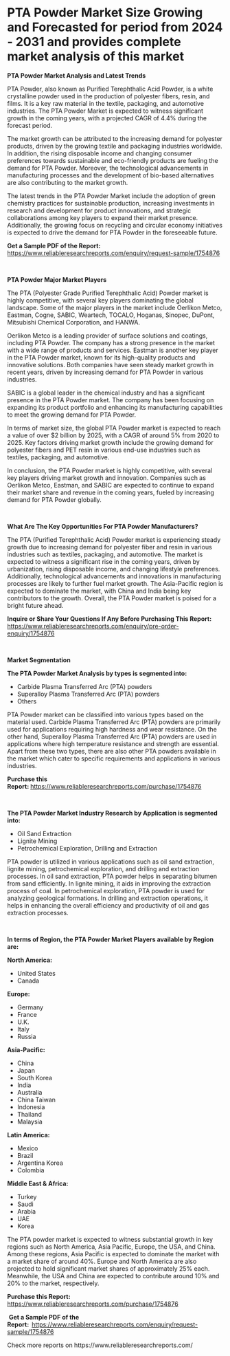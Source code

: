 <p><h1>PTA Powder Market Size Growing and Forecasted for period from 2024 - 2031 and provides complete market analysis of this market</h1></p><p><strong>PTA Powder Market Analysis and Latest Trends</strong></p>
<p><p>PTA Powder, also known as Purified Terephthalic Acid Powder, is a white crystalline powder used in the production of polyester fibers, resin, and films. It is a key raw material in the textile, packaging, and automotive industries. The PTA Powder Market is expected to witness significant growth in the coming years, with a projected CAGR of 4.4% during the forecast period.</p><p>The market growth can be attributed to the increasing demand for polyester products, driven by the growing textile and packaging industries worldwide. In addition, the rising disposable income and changing consumer preferences towards sustainable and eco-friendly products are fueling the demand for PTA Powder. Moreover, the technological advancements in manufacturing processes and the development of bio-based alternatives are also contributing to the market growth.</p><p>The latest trends in the PTA Powder Market include the adoption of green chemistry practices for sustainable production, increasing investments in research and development for product innovations, and strategic collaborations among key players to expand their market presence. Additionally, the growing focus on recycling and circular economy initiatives is expected to drive the demand for PTA Powder in the foreseeable future.</p></p>
<p><strong>Get a Sample PDF of the Report:&nbsp;</strong> <a href="https://www.reliableresearchreports.com/enquiry/request-sample/1754876">https://www.reliableresearchreports.com/enquiry/request-sample/1754876</a></p>
<p>&nbsp;</p>
<p><strong>PTA Powder Major Market Players</strong></p>
<p><p>The PTA (Polyester Grade Purified Terephthalic Acid) Powder market is highly competitive, with several key players dominating the global landscape. Some of the major players in the market include Oerlikon Metco, Eastman, Cogne, SABIC, Weartech, TOCALO, Hoganas, Sinopec, DuPont, Mitsubishi Chemical Corporation, and HANWA.</p><p>Oerlikon Metco is a leading provider of surface solutions and coatings, including PTA Powder. The company has a strong presence in the market with a wide range of products and services. Eastman is another key player in the PTA Powder market, known for its high-quality products and innovative solutions. Both companies have seen steady market growth in recent years, driven by increasing demand for PTA Powder in various industries.</p><p>SABIC is a global leader in the chemical industry and has a significant presence in the PTA Powder market. The company has been focusing on expanding its product portfolio and enhancing its manufacturing capabilities to meet the growing demand for PTA Powder.</p><p>In terms of market size, the global PTA Powder market is expected to reach a value of over $2 billion by 2025, with a CAGR of around 5% from 2020 to 2025. Key factors driving market growth include the growing demand for polyester fibers and PET resin in various end-use industries such as textiles, packaging, and automotive.</p><p>In conclusion, the PTA Powder market is highly competitive, with several key players driving market growth and innovation. Companies such as Oerlikon Metco, Eastman, and SABIC are expected to continue to expand their market share and revenue in the coming years, fueled by increasing demand for PTA Powder globally.</p></p>
<p>&nbsp;</p>
<p><strong>What Are The Key Opportunities For PTA Powder Manufacturers?</strong></p>
<p><p>The PTA (Purified Terephthalic Acid) Powder market is experiencing steady growth due to increasing demand for polyester fiber and resin in various industries such as textiles, packaging, and automotive. The market is expected to witness a significant rise in the coming years, driven by urbanization, rising disposable income, and changing lifestyle preferences. Additionally, technological advancements and innovations in manufacturing processes are likely to further fuel market growth. The Asia-Pacific region is expected to dominate the market, with China and India being key contributors to the growth. Overall, the PTA Powder market is poised for a bright future ahead.</p></p>
<p><strong>Inquire or Share Your Questions If Any Before Purchasing This Report:</strong> <a href="https://www.reliableresearchreports.com/enquiry/pre-order-enquiry/1754876">https://www.reliableresearchreports.com/enquiry/pre-order-enquiry/1754876</a></p>
<p>&nbsp;</p>
<p><strong>Market Segmentation</strong></p>
<p><strong>The PTA Powder Market Analysis by types is segmented into:</strong></p>
<p><ul><li>Carbide Plasma Transferred Arc (PTA) powders</li><li>Superalloy Plasma Transferred Arc (PTA) powders</li><li>Others</li></ul></p>
<p><p>PTA Powder market can be classified into various types based on the material used. Carbide Plasma Transferred Arc (PTA) powders are primarily used for applications requiring high hardness and wear resistance. On the other hand, Superalloy Plasma Transferred Arc (PTA) powders are used in applications where high temperature resistance and strength are essential. Apart from these two types, there are also other PTA powders available in the market which cater to specific requirements and applications in various industries.</p></p>
<p><strong>Purchase this Report:&nbsp;</strong><a href="https://www.reliableresearchreports.com/purchase/1754876">https://www.reliableresearchreports.com/purchase/1754876</a></p>
<p>&nbsp;</p>
<p><strong>The PTA Powder Market Industry Research by Application is segmented into:</strong></p>
<p><ul><li>Oil Sand Extraction</li><li>Lignite Mining</li><li>Petrochemical Exploration, Drilling and Extraction</li></ul></p>
<p><p>PTA powder is utilized in various applications such as oil sand extraction, lignite mining, petrochemical exploration, and drilling and extraction processes. In oil sand extraction, PTA powder helps in separating bitumen from sand efficiently. In lignite mining, it aids in improving the extraction process of coal. In petrochemical exploration, PTA powder is used for analyzing geological formations. In drilling and extraction operations, it helps in enhancing the overall efficiency and productivity of oil and gas extraction processes.</p></p>
<p>&nbsp;</p>
<p><strong>In terms of Region, the PTA Powder Market Players available by Region are:</strong></p>
<p>
    <p> <strong> North America: </strong>
        <ul>
            <li>United States</li>
            <li>Canada</li>
        </ul>
        </p> 
    <p> <strong> Europe: </strong>
        <ul>
            <li>Germany</li>
            <li>France</li>
            <li>U.K.</li>
            <li>Italy</li>
            <li>Russia</li>
        </ul>
        </p> 
    <p> <strong> Asia-Pacific: </strong>
        <ul>
            <li>China</li>
            <li>Japan</li>
            <li>South Korea</li>
            <li>India</li>
            <li>Australia</li>
            <li>China Taiwan</li>
            <li>Indonesia</li>
            <li>Thailand</li>
            <li>Malaysia</li>
        </ul>
        </p> 
    <p> <strong> Latin America: </strong>
        <ul>
            <li>Mexico</li>
            <li>Brazil</li>
            <li>Argentina Korea</li>
            <li>Colombia</li>
        </ul>
        </p> 
    <p> <strong> Middle East & Africa: </strong>
        <ul>
            <li>Turkey</li>
            <li>Saudi</li>
            <li>Arabia</li>
            <li>UAE</li>
            <li>Korea</li>
        </ul>
    </p>
    </p>
<p><p>The PTA powder market is expected to witness substantial growth in key regions such as North America, Asia Pacific, Europe, the USA, and China. Among these regions, Asia Pacific is expected to dominate the market with a market share of around 40%. Europe and North America are also projected to hold significant market shares of approximately 25% each. Meanwhile, the USA and China are expected to contribute around 10% and 20% to the market, respectively.</p></p>
<p><strong>Purchase this Report: </strong><a href="https://www.reliableresearchreports.com/purchase/1754876">https://www.reliableresearchreports.com/purchase/1754876</a></p>
<p>&nbsp;<strong>Get a Sample PDF of the Report:&nbsp;&nbsp;</strong><a href="https://www.reliableresearchreports.com/enquiry/request-sample/1754876">https://www.reliableresearchreports.com/enquiry/request-sample/1754876</a></p>
<p><strong></strong></p>
<p>Check more reports on https://www.reliableresearchreports.com/</p>